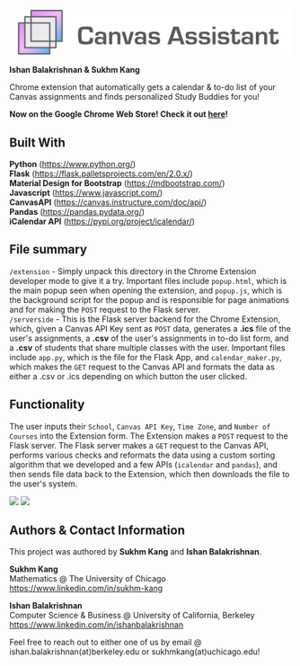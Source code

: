 <img src="https://github.com/SukhmKang/canvas-assistant/blob/main/Screenshots/CanvasAssistantNavbar.png" width="600">

**Ishan Balakrishnan & Sukhm Kang**

Chrome extension that automatically gets a calendar &amp; to-do list of your Canvas assignments and finds personalized Study Buddies for you!

**Now on the Google Chrome Web Store! Check it out [here](https://chrome.google.com/webstore/detail/canvas-assistant/ikabnodlfakajogmdoojofebcejmjlll?hl=en-US)!**

## Built With

**Python** (https://www.python.org/) \
**Flask** (https://flask.palletsprojects.com/en/2.0.x/) \
**Material Design for Bootstrap** (https://mdbootstrap.com/) \
**Javascript** (https://www.javascript.com/) \
**CanvasAPI** (https://canvas.instructure.com/doc/api/) \
**Pandas** (https://pandas.pydata.org/) \
**iCalendar API** (https://pypi.org/project/icalendar/)

## File summary

```/extension``` - Simply unpack this directory in the Chrome Extension developer mode to give it a try. Important files include ```popup.html```, which is the main popup seen when opening the extension, and ```popup.js```, which is the background script for the popup and is responsible for page animations and for making the ```POST``` request to the Flask server. \
```/serverside``` - This is the Flask server backend for the Chrome Extension, which, given a Canvas API Key sent as ```POST``` data, generates a **.ics** file of the user's assignments, a **.csv** of the user's assignments in to-do list form, and a **.csv** of students that share multiple classes with the user. Important files include ```app.py```, which is the file for the Flask App, and ```calendar_maker.py```, which makes the ```GET``` request to the Canvas API and formats the data as either a .csv or .ics depending on which button the user clicked.

## Functionality

The user inputs their ```School```, ```Canvas API Key```, ```Time Zone```, and ```Number of Courses``` into the Extension form. The Extension makes a ```POST``` request to the Flask server. The Flask server makes a ```GET``` request to the Canvas API, performs various checks and reformats the data using a custom sorting algorithm that we developed and a few APIs (```icalendar``` and ```pandas```), and then sends file data back to the Extension, which then downloads the file to the user's system.

<img src="https://github.com/SukhmKang/canvas-assistant/blob/main/Screenshots/ezgif.com-gif-maker%20(4).gif" width="600">

<img src="https://github.com/SukhmKang/canvas-assistant/blob/main/Screenshots/Screen%20Shot%202022-03-21%20at%202.53.09%20PM.png" width="600">

## Authors & Contact Information

This project was authored by **Sukhm Kang** and **Ishan Balakrishnan**.

**Sukhm Kang**\
Mathematics @ The University of Chicago\
https://www.linkedin.com/in/sukhm-kang


**Ishan Balakrishnan**\
Computer Science & Business @ University of California, Berkeley\
https://www.linkedin.com/in/ishanbalakrishnan

Feel free to reach out to either one of us by email @ ishan.balakrishnan(at)berkeley.edu or sukhmkang(at)uchicago.edu! 
